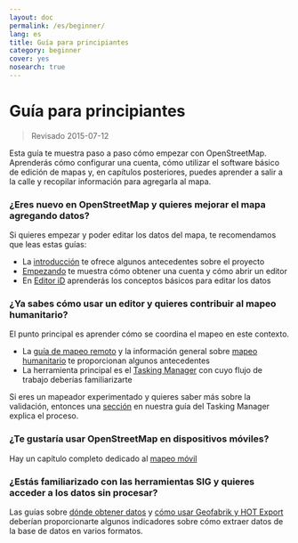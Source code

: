 ```yaml
---
layout: doc
permalink: /es/beginner/
lang: es
title: Guía para principiantes
category: beginner
cover: yes
nosearch: true
---
```


Guía para principiantes
================

> Revisado 2015-07-12  

Esta guía te muestra paso a paso cómo empezar con OpenStreetMap. Aprenderás cómo configurar una cuenta, cómo utilizar el software básico de edición de mapas y, en capítulos posteriores, puedes aprender a salir a la calle y recopilar información para agregarla al mapa. 

### ¿Eres nuevo en OpenStreetMap y quieres mejorar el mapa agregando datos?

Si quieres empezar y poder editar los datos del mapa, te recomendamos que leas estas guías:
- La [introducción](/es/beginner/introduction/) te ofrece algunos antecedentes sobre el proyecto
- [Empezando](/es/beginner/start-osm/) te muestra cómo obtener una cuenta y cómo abrir un editor
- En [Editor iD](/es/beginner/id-editor/) aprenderás los conceptos básicos para editar los datos


### ¿Ya sabes cómo usar un editor y quieres contribuir al mapeo humanitario?

El punto principal es aprender cómo se coordina el mapeo en este contexto.
- La [guía de mapeo remoto](/es/coordination/HOT-Remote-Response-Guide/) y la información general sobre [mapeo humanitario](/es/coordination/humanitarian/) te proporcionan algunos antecedentes
- La herramienta principal es el [Tasking Manager](/es/coordination/tm-user/) con cuyo flujo de trabajo deberías familiarizarte

Si eres un mapeador experimentado y quieres saber más sobre la validación, entonces una [sección](/es/coordination/tm-user/#validation) en nuestra guía del Tasking Manager explica el proceso.

### ¿Te gustaría usar OpenStreetMap en dispositivos móviles?

Hay un capítulo completo dedicado al [mapeo móvil](/es/mobile-mapping/)


### ¿Estás familiarizado con las herramientas SIG y quieres acceder a los datos sin procesar?

Las guías sobre [dónde obtener datos](/es/osm-data/getting-data/) y [cómo usar Geofabrik y HOT Export](/es/osm-data/geofabrik-and-hot-export/) deberían proporcionarte algunos indicadores sobre cómo extraer datos de la base de datos en varios formatos.